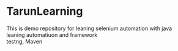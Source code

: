 # TarunLearning
This is demo repository for leaning selenium automation with java 
<br>
leaning automatiuon and framework
<br>
testng, Maven
